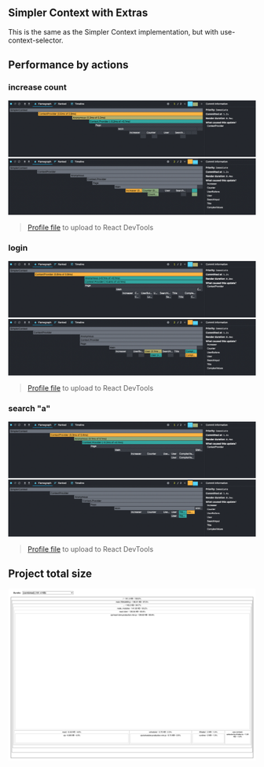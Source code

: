 ## Simpler Context with Extras
This is the same as the Simpler Context implementation, but with use-context-selector.

## Performance by actions

### increase count
![](/packages-analyze/simpler-context-with-extras/profile-increase-count-1.png)
![](/packages-analyze/simpler-context-with-extras/profile-increase-count-2.png)
> [Profile file](/packages-analyze/simpler-context-with-extras/profile-increase-count.json) to upload to React DevTools

### login
![](/packages-analyze/simpler-context-with-extras/profile-login-1.png)
![](/packages-analyze/simpler-context-with-extras/profile-login-2.png)
> [Profile file](/packages-analyze/simpler-context-with-extras/profile-login.json) to upload to React DevTools

### search "a"
![](/packages-analyze/simpler-context-with-extras/profile-search-title-1.png)
![](/packages-analyze/simpler-context-with-extras/profile-search-title-2.png)
> [Profile file](/packages-analyze/simpler-context-with-extras/profile-search-title.json) to upload to React DevTools

## Project total size

![](/packages-analyze/simpler-context-with-extras/size.png)
